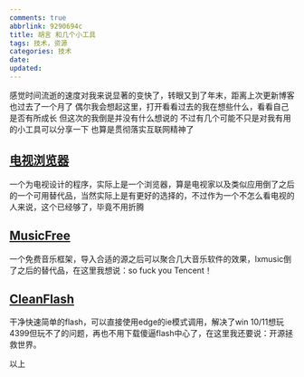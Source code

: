 ```yaml
---
comments: true
abbrlink: 9290694c
title: 胡言 和几个小工具
tags: 技术，资源
categories: 技术
date:
updated:
---
```

感觉时间流逝的速度对我来说显著的变快了<!--more-->，转眼又到了年末，距离上次更新博客也过去了一个月了
偶尔我会想起这里，打开看看过去的我在想些什么，看看自己是否有所成长
但这次的我倒是并没有什么想说的
不过有几个可能不只是对我有用的小工具可以分享一下
也算是贯彻落实互联网精神了
## [电视浏览器](https://github.com/Eanya-Tonic/CCTV_Viewer)
一个为电视设计的程序，实际上是一个浏览器，算是电视家以及类似应用倒了之后的一个可用替代品，当然实际上是有更好的选择的，不过作为一个不怎么看电视的人来说，这个已经够了，毕竟不用折腾
## [MusicFree](https://github.com/maotoumao/MusicFree)
一个免费音乐框架，导入合适的源之后可以聚合几大音乐软件的效果，lxmusic倒了之后的替代品，在这里我想说：so fuck you Tencent！
## [CleanFlash](https://github.com/Aira-Sakuranomiya/CleanFlashInstaller)
干净快速简单的flash，可以直接使用edge的ie模式调用，解决了win 10/11想玩4399但玩不了的问题，再也不用下载傻逼flash中心了，在这里我还要说：开源拯救世界。

以上